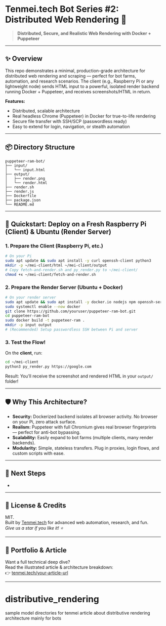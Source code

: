 # Tenmei.tech Bot Series #2: Distributed Web Rendering 🚀

> **Distributed, Secure, and Realistic Web Rendering with Docker + Puppeteer**



---

## ✨ Overview

This repo demonstrates a minimal, production-grade architecture for distributed web rendering and scraping — perfect for bot farms, automation, and research scenarios. The client (e.g., Raspberry Pi or any lightweight node) sends HTML input to a powerful, isolated render backend running Docker + Puppeteer, and receives screenshots/HTML in return.

**Features:**

- Distributed, scalable architecture
- Real headless Chrome (Puppeteer) in Docker for true-to-life rendering
- Secure file transfer with SSH/SCP (passwordless ready)
- Easy to extend for login, navigation, or stealth automation

---

## 📦 Directory Structure

```
puppeteer-ram-bot/
├── input/
│   └── input.html
├── output/
│   ├── render.png
│   └── render.html
├── render.sh
├── render.js
├── Dockerfile
├── package.json
└── README.md
```

---

## 🚀 Quickstart: Deploy on a Fresh Raspberry Pi (Client) & Ubuntu (Render Server)

### 1. **Prepare the Client (Raspberry Pi, etc.)**

```bash
# On your Pi
sudo apt update && sudo apt install -y curl openssh-client python3
mkdir -p ~/mei-client/html ~/mei-client/output
# Copy fetch-and-render.sh and py_render.py to ~/mei-client/
chmod +x ~/mei-client/fetch-and-render.sh
```

### 2. **Prepare the Render Server (Ubuntu + Docker)**

```bash
# On your render server
sudo apt update && sudo apt install -y docker.io nodejs npm openssh-server
sudo systemctl enable --now docker
git clone https://github.com/youruser/puppeteer-ram-bot.git
cd puppeteer-ram-bot
sudo docker build -t puppeteer-ram .
mkdir -p input output
# (Recommended) Setup passwordless SSH between Pi and server
```

### 3. **Test the Flow!**

On the **client**, run:

```bash
cd ~/mei-client
python3 py_render.py https://google.com
```

Result: You’ll receive the screenshot and rendered HTML in your `output/` folder!

---

## 🛡️ Why This Architecture?

- **Security:** Dockerized backend isolates all browser activity. No browser on your Pi, zero attack surface.
- **Realism:** Puppeteer with full Chromium gives real browser fingerprints — perfect for anti-bot bypassing.
- **Scalability:** Easily expand to bot farms (multiple clients, many render backends).
- **Modularity:** Simple, stateless transfers. Plug in proxies, login flows, and custom scripts with ease.

---

## 🧠 Next Steps

-

---

## 🤝 License & Credits

MIT.\
Built by [Tenmei.tech](https://tenmei.tech) for advanced web automation, research, and fun.\
*Give us a star if you like it! ⭐*

---

## 🥰 Portfolio & Article

Want a full technical deep dive?\
Read the illustrated article & architecture breakdown:\
👉 [tenmei.tech/your-article-url](https://tenmei.tech/your-article-url)

---

# distributive_rendering
sample model directories for tenmei article about distributive rendering architecture mainly for bots
